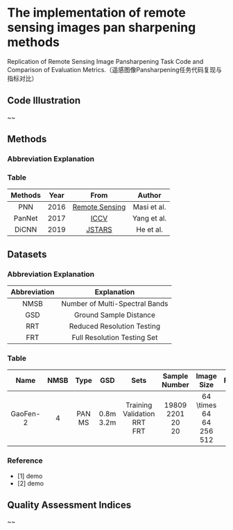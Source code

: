 # The implementation of remote sensing images pan sharpening methods
Replication of Remote Sensing Image Pansharpening Task Code and Comparison of Evaluation Metrics.（遥感图像Pansharpening任务代码复现与指标对比）
## Code Illustration
~~
## Methods
### Abbreviation Explanation

### Table
| Methods | Year | From | Author | 
|:-------:|:-------:|:-------:|:-------:|
| PNN | 2016 | [Remote Sensing](https://www.mdpi.com/2072-4292/8/7/594) | Masi et al. |
| PanNet | 2017 | [ICCV](https://arxiv.org/abs/1908.05900) | Yang et al. |
| DiCNN | 2019 | [JSTARS](https://ieeexplore.ieee.org/document/8667040) | He et al. |

## Datasets
### Abbreviation Explanation
| Abbreviation | Explanation |
|:-------:|:-------:|
|NMSB|Number of Multi-Spectral Bands|
|GSD|Ground Sample Distance|
|RRT|Reduced Resolution Testing|
|FRT|Full Resolution Testing Set|

### Table
| Name | NMSB| Type | GSD | Sets | Sample Number | Image Size | From |
|:-------:|:-------:|:-------:|:-------:|:-------:|:-------:|:-------:|:-------:|
|GaoFen-2|4|PAN<br>MS|0.8m<br>3.2m|Training<br>Validation<br>RRT<br>FRT|19809<br>2201<br>20<br>20|64 \times 64<br>64<br>256<br>512|[1]|

### Reference
- [1] demo
- [2] demo

## Quality Assessment Indices
~~

